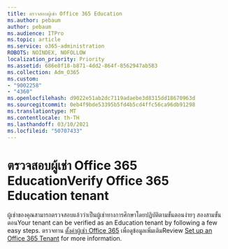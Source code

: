 ```yaml
---
title: ตรวจสอบผู้เช่า Office 365 Education
ms.author: pebaum
author: pebaum
ms.audience: ITPro
ms.topic: article
ms.service: o365-administration
ROBOTS: NOINDEX, NOFOLLOW
localization_priority: Priority
ms.assetid: 686e8f18-b871-4dd2-864f-8562947ab583
ms.collection: Adm_O365
ms.custom:
- "9002258"
- "4360"
ms.openlocfilehash: d9022e51ab2dc7119adaebe3d8315dd18670963d
ms.sourcegitcommit: 0eb4f9bde53395b5fd4b5cd4ffc56ca96db91298
ms.translationtype: MT
ms.contentlocale: th-TH
ms.lasthandoff: 03/10/2021
ms.locfileid: "50707433"
---
```

# <a name="verify-office-365-education-tenant"></a><span data-ttu-id="4d170-102">ตรวจสอบผู้เช่า Office 365 Education</span><span class="sxs-lookup"><span data-stu-id="4d170-102">Verify Office 365 Education tenant</span></span>

<span data-ttu-id="4d170-103">ผู้เช่าของคุณสามารถตรวจสอบแล้วว่าเป็นผู้เช่าทางการศึกษาโดยปฏิบัติตามขั้นตอนง่ายๆ สองสามขั้นตอน</span><span class="sxs-lookup"><span data-stu-id="4d170-103">Your tenant can be verified as an Education tenant by following a few easy steps.</span></span> <span data-ttu-id="4d170-104">ตรวจทาน [ตั้งค่าผู้เช่า Office 365](https://docs.microsoft.com/microsoft-365/education/deploy/create-your-office-365-tenant) เพื่อดูข้อมูลเพิ่มเติม</span><span class="sxs-lookup"><span data-stu-id="4d170-104">Review [Set up an Office 365 Tenant](https://docs.microsoft.com/microsoft-365/education/deploy/create-your-office-365-tenant) for more information.</span></span> 
